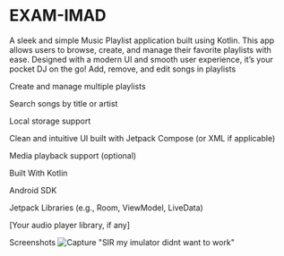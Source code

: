# EXAM-IMAD
A sleek and simple Music Playlist application built using Kotlin. This app allows users to browse, create, and manage their favorite playlists with ease. Designed with a modern UI and smooth user experience, it’s your pocket DJ on the go!
 Add, remove, and edit songs in playlists

Create and manage multiple playlists

Search songs by title or artist

Local storage support

Clean and intuitive UI built with Jetpack Compose (or XML if applicable)

Media playback support (optional)

Built With
Kotlin

Android SDK

Jetpack Libraries (e.g., Room, ViewModel, LiveData)

[Your audio player library, if any]

Screenshots
![Capture](https://github.com/user-attachments/assets/1669db3b-3444-45a1-b0e5-573c889e587b)
"SIR my imulator didnt want to work"
